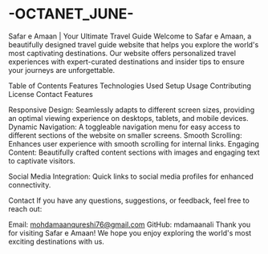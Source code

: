 # -OCTANET_JUNE-
Safar e Amaan | Your Ultimate Travel Guide
Welcome to Safar e Amaan, a beautifully designed travel guide website that helps you explore the world's most captivating destinations. Our website offers personalized travel experiences with expert-curated destinations and insider tips to ensure your journeys are unforgettable.

Table of Contents
Features
Technologies Used
Setup
Usage
Contributing
License
Contact
Features

Responsive Design: Seamlessly adapts to different screen sizes, providing an optimal viewing experience on desktops, tablets, and mobile devices.
Dynamic Navigation: A toggleable navigation menu for easy access to different sections of the website on smaller screens.
Smooth Scrolling: Enhances user experience with smooth scrolling for internal links.
Engaging Content: Beautifully crafted content sections with images and engaging text to captivate visitors.

Social Media Integration: Quick links to social media profiles for enhanced connectivity.

Contact
If you have any questions, suggestions, or feedback, feel free to reach out:

Email: mohdamaanqureshi76@gmail.com
GitHub: mdamaanali
Thank you for visiting Safar e Amaan! We hope you enjoy exploring the world's most exciting destinations with us.
